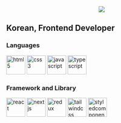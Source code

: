<div align="center">
	<img src="https://capsule-render.vercel.app/api?type=waving&color=713ee0&height=220&section=header&text=GALBICCIM's%20Github&fontSize=80" />
</div>

<h2>Korean, Frontend Developer</h2>

<h3>Languages</h3>
<div>
    <a target="_blank" rel="https://developer.mozilla.org/en-US/docs/Web/HTML">
        <img src="https://cdn.jsdelivr.net/gh/devicons/devicon@latest/icons/html5/html5-original.svg" alt="html5" width="50" height="50" />
    </a>
    <a target="_blank" rel="https://developer.mozilla.org/en-US/docs/Web/CSS">
        <img src="https://cdn.jsdelivr.net/gh/devicons/devicon@latest/icons/css3/css3-original.svg" alt="css3" width="50" height="50" />
    </a>
    <a target="_blank" rel="https://developer.mozilla.org/en-US/docs/Web/JavaScript">
        <img src="https://cdn.jsdelivr.net/gh/devicons/devicon@latest/icons/javascript/javascript-original.svg" alt="javascript" width="50" height="50" />
    </a>
    <a target="_blank" rel="https://www.typescriptlang.org/docs/">
        <img src="https://cdn.jsdelivr.net/gh/devicons/devicon@latest/icons/typescript/typescript-original.svg" alt="typescript" width="50" height="50" />
    </a>
</div>

<h3>Framework and Library</h3>
<div>
    <a target="_blank" rel="https://react.dev/">
        <img src="https://cdn.jsdelivr.net/gh/devicons/devicon@latest/icons/react/react-original.svg" alt="react" width="50" height="50" />
    </a>
    <a target="_blank" rel="https://nextjs.org/docs">
        <img src="https://cdn.jsdelivr.net/gh/devicons/devicon@latest/icons/nextjs/nextjs-original.svg" alt="nextjs" width="50" height="50" />
    </a>
	<a target="_blank" rel="https://redux.js.org/">
    	<img src="https://cdn.jsdelivr.net/gh/devicons/devicon@latest/icons/redux/redux-original.svg" alt="redux" width="50" height="50" />
	</a>
	<a target="_blank" rel="https://tailwindcss.com/docs/">
        <img src="https://cdn.jsdelivr.net/gh/devicons/devicon@latest/icons/tailwindcss/tailwindcss-original.svg" alt="tailwindcss" width="50" height="50" />
	</a>
	<a target="_blank" rel="https://styled-components.com/docs/">
        <img src="https://cdn.jsdelivr.net/gh/devicons/devicon@latest/icons/styledcomponents/styledcomponents-original-wordmark.svg" alt="styledcomponents" width="50" height="50" />
	</a>
</div>
